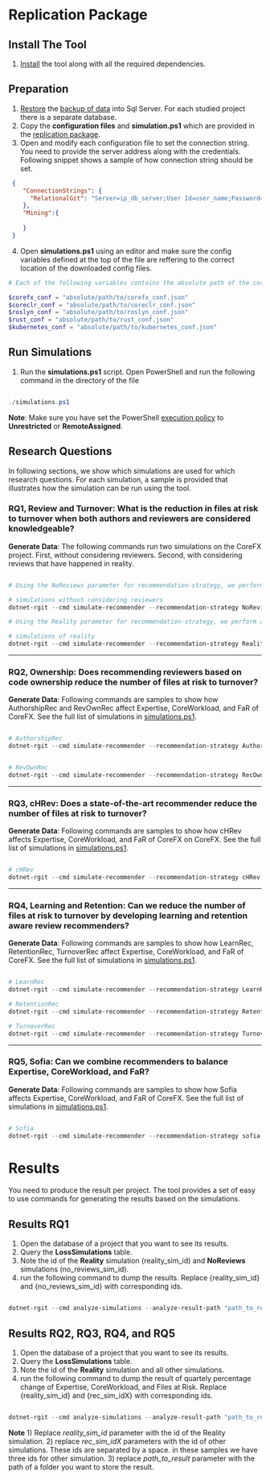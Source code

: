 # Replication Package

## Install The Tool

1) [Install](https://github.com/CESEL/RelationalGit/blob/master/install.md) the tool along with all the required dependencies.

## Preparation 

1) [Restore](https://www.janbasktraining.com/blog/restore-a-database-backup-from-sql/) the [backup of data](https://drive.google.com/drive/folders/1nc7Hu7kbPpavYrCMmCU5SEBlLlZTo5Fv) into Sql Server. For each studied project there is a separate database. 
2) Copy the **configuration files** and **simulation.ps1** which are provided in the [replication package](https://github.com/CESEL/RelationalGit/tree/master/ReplicationPackage).
3) Open and modify each configuration file to set the connection string. You need to provide the server address along with the credentials. Following snippet shows a sample of how connection string should be set.

```json
 {
	"ConnectionStrings": {
	  "RelationalGit": "Server=ip_db_server;User Id=user_name;Password=pass_word;Database=coreclr"
	},
	"Mining":{
 		
  	}
 }
```

4) Open **simulations.ps1** using an editor and make sure the config variables defined at the top of the file are reffering to the correct location of the downloaded config files. 

```powershell
# Each of the following variables contains the absolute path of the corresponding configuation file.

$corefx_conf = "absolute/path/to/corefx_conf.json"
$coreclr_conf = "absolute/path/to/coreclr_conf.json"
$roslyn_conf = "absolute/path/to/roslyn_conf.json"
$rust_conf = "absolute/path/to/rust_conf.json"
$kubernetes_conf = "absolute/path/to/kubernetes_conf.json"
```

## Run Simulations

1) Run the **simulations.ps1** script. Open PowerShell and run the following command in the directory of the file

``` powershell

./simulations.ps1

```

**Note**: Make sure you have set the PowerShell [execution policy](https://superuser.com/questions/106360/how-to-enable-execution-of-powershell-scripts) to **Unrestricted** or **RemoteAssigned**.

## Research Questions

In following sections, we show which simulations are used for which research questions. For each simulation, a sample is provided that illustrates how the simulation can be run using the tool.

### RQ1, Review and Turnover: What is the reduction in files at risk to turnover when both authors and reviewers are considered knowledgeable?

**Generate Data**: The following commands run two simulations on the CoreFX project. First, without considering reviewers. Second, with considering reviews that have happened in reality.

```PowerShell

# Using the NoReviews parameter for recommendation-strategy, we perform a simulation in which no review will be conducted in the project.

# simulations without considering reviewers
dotnet-rgit --cmd simulate-recommender --recommendation-strategy NoReviews --conf-path $corefx_conf

# Using the Reality parameter for recommendation-strategy, we perform a simulation which reflects exactly what has been happened in reallity during code reviews.

# simulations of reality
dotnet-rgit --cmd simulate-recommender --recommendation-strategy Reality --conf-path $corefx_conf
```

---

### RQ2, Ownership: Does recommending reviewers based on code ownership reduce the number of files at risk to turnover?

**Generate Data**: Following commands are samples to show how AuthorshipRec and RevOwnRec affect Expertise, CoreWorkload, and FaR of CoreFX. See the full list of simulations in [simulations.ps1](https://github.com/CESEL/RelationalGit/blob/master/ReplicationPackage/simulations.ps1).

```PowerShell

# AuthorshipRec
dotnet-rgit --cmd simulate-recommender --recommendation-strategy AuthorshipRec --conf-path $corefx_conf


# RevOwnRec
dotnet-rgit --cmd simulate-recommender --recommendation-strategy RecOwnRec  --conf-path $corefx_conf

```

---

### RQ3, cHRev: Does a state-of-the-art recommender reduce the number of files at risk to turnover?

**Generate Data**: Following commands are samples to show how cHRev affects Expertise, CoreWorkload, and FaR of CoreFX on CoreFX. See the full list of simulations in [simulations.ps1](https://github.com/CESEL/RelationalGit/blob/master/ReplicationPackage/simulations.ps1).

```PowerShell

# cHRev
dotnet-rgit --cmd simulate-recommender --recommendation-strategy cHRev --conf-path $corefx_conf
```

---

### RQ4, Learning and Retention: Can we reduce the number of files at risk to turnover by developing learning and retention aware review recommenders?

**Generate Data**: Following commands are samples to show how LearnRec, RetentionRec, TurnoverRec affect Expertise, CoreWorkload, and FaR of CoreFX. See the full list of simulations in [simulations.ps1](https://github.com/CESEL/RelationalGit/blob/master/ReplicationPackage/simulations.ps1).

```PowerShell

# LearnRec
dotnet-rgit --cmd simulate-recommender --recommendation-strategy LearnRec  --conf-path $corefx_conf

# RetentionRec
dotnet-rgit --cmd simulate-recommender --recommendation-strategy RetentionRec  --conf-path $corefx_conf

# TurnoverRec
dotnet-rgit --cmd simulate-recommender --recommendation-strategy TurnoverRec --conf-path $corefx_conf
```

---

### RQ5, Sofia: Can we combine recommenders to balance Expertise, CoreWorkload, and FaR? 

**Generate Data**: Following commands are samples to show how Sofia affects Expertise, CoreWorkload, and FaR of CoreFX. See the full list of simulations in [simulations.ps1](https://github.com/CESEL/RelationalGit/blob/master/ReplicationPackage/simulations.ps1).

```PowerShell

# Sofia
dotnet-rgit --cmd simulate-recommender --recommendation-strategy sofia  --conf-path $corefx_conf

```

# Results

You need to produce the result per project. The tool provides a set of easy to use commands for generating the results based on the simulations.

## Results RQ1

1) Open the database of a project that you want to see its results.
2) Query the **LossSimulations** table. 
3) Note the id of the **Reality** simulation (reality_sim_id) and **NoReviews** simulations (no_reviews_sim_id). 
4) run the following command to dump the results. Replace {reality_sim_id} and {no_reviews_sim_id} with corresponding ids.

```PowerShell

dotnet-rgit --cmd analyze-simulations --analyze-result-path "path_to_result" --no-reviews-simulation {no_reviews_sim_id} --reality-simulation {reality_sim_id}  --conf-path "PATH_TO_CONF_CoreFX"
```

## Results RQ2, RQ3, RQ4, and RQ5

1) Open the database of a project that you want to see its results.
2) Query the **LossSimulations** table. 
3) Note the id of the **Reality** simulation and all other simulations. 
4) run the following command to dump the result of quartely percentage change of Expertise, CoreWorkload, and Files at Risk. Replace {reality_sim_id} and {rec_sim_idX} with corresponding ids.

```PowerShell

dotnet-rgit --cmd analyze-simulations --analyze-result-path "path_to_result" --recommender-simulation {rec_sim_id1} {rec_sim_id2} {rec_sim_id3} --reality-simulation {reality_sim_id}  --conf-path "PATH_TO_CONF_CoreFX"
```

**Note** 1) Replace _reality_sim_id_ parameter with the id of the Reality simulation. 2) replace _rec_sim_idX_ parameters with the id of other simulations. These ids are separated by a space. in these samples we have three ids for other simulation. 3) replace _path_to_result_ parameter with the path of a folder you want to store the result.
